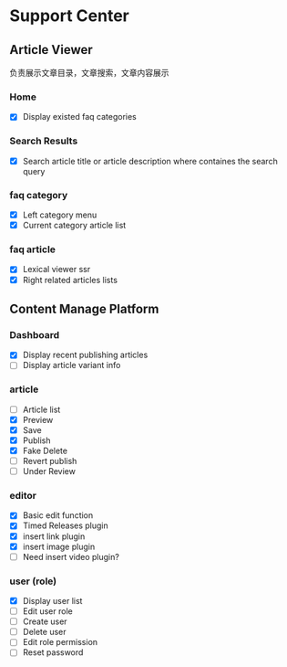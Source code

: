 # Support Center

## Article Viewer

负责展示文章目录，文章搜索，文章内容展示

### Home

- [x] Display existed faq categories

### Search Results

- [x] Search article title or article description where containes the search query

### faq category

- [x] Left category menu
- [x] Current category article list

### faq article

- [x] Lexical viewer ssr
- [x] Right related articles lists

## Content Manage Platform

### Dashboard

- [x] Display recent publishing articles
- [ ] Display article variant info

### article

- [ ] Article list
- [x] Preview
- [x] Save
- [x] Publish
- [x] Fake Delete
- [ ] Revert publish
- [ ] Under Review

### editor

- [x] Basic edit function
- [x] Timed Releases plugin
- [x] insert link plugin
- [x] insert image plugin
- [ ] Need insert video plugin?

### user (role)

- [x] Display user list
- [ ] Edit user role
- [ ] Create user
- [ ] Delete user
- [ ] Edit role permission
- [ ] Reset password
